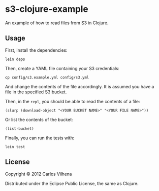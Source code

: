 # s3-clojure-example

An example of how to read files from S3 in Clojure.

## Usage

First, install the dependencies:

    lein deps

Then, create a YAML file containing your S3 credentials:

    cp config/s3.example.yml config/s3.yml

And change the contents of the file accordingly. It is assumed you have a file
in the specified S3 bucket.

Then, in the `repl`, you should be able to read the contents of a file:

    (slurp (download-object "<YOUR BUCKET NAME>" "<YOUR FILE NAME>"))

Or list the contents of the bucket:

    (list-bucket)

Finally, you can run the tests with:

    lein test

## License

Copyright © 2012 Carlos Vilhena

Distributed under the Eclipse Public License, the same as Clojure.
